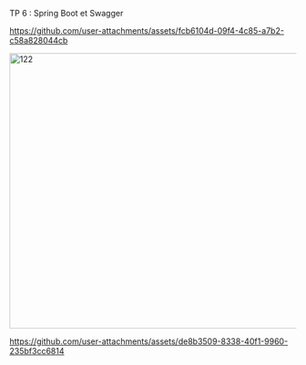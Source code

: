 TP 6 : Spring Boot et Swagger




https://github.com/user-attachments/assets/fcb6104d-09f4-4c85-a7b2-c58a828044cb




<img width="919" height="484" alt="122" src="https://github.com/user-attachments/assets/e9b05233-9b3e-4a3b-a69d-75fb1299fcbe" />





https://github.com/user-attachments/assets/de8b3509-8338-40f1-9960-235bf3cc6814




